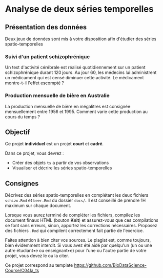 # Analyse de deux séries temporelles

## Présentation des données

Deux jeux de données sont mis à votre disposition afin d'étudier des séries spatio-temporelles

### Suivi d'un patient schizophrénique

Un test d'activité cérébrale est réalisé quotidiennement sur un patient schizophrénique durant 120 jours. Au jour 60, les médecins lui administrent un médicament qui est censé diminuer cette activité. Le médicament montre-t-il l'effet escompté ?

### Production mensuelle de bière en Australie

La production mensuelle de bière en mégalitres est consignée mensuellement entre 1956 et 1995. Comment varie cette production au cours du temps ?

## Objectif

Ce projet **individuel** est un projet **court** et **cadré**.

Dans ce projet, vous devrez :

-   Créer des objets `ts` a partir de vos observations
-   Visualiser et décrire les séries spatio-temporelles

## Consignes

Décrivez des séries spatio-temporelles en complétant les deux fichiers `schizo.Rmd` et `beer.Rmd` du dossier `docs/`. Il est conseillé de prendre 1H maximum sur chaque document.

Lorsque vous aurez terminé de compléter les fichiers, compilez les document finaux HTML (bouton **Knit**) et assurez-vous que ces compilations se font sans erreurs, sinon, apportez les corrections nécessaires. Proposez des fichiers `.Rmd` qui compilent correctement fait partie de l'exercice.

Faites attention à bien citer vos sources. Le plagiat est, comme toujours, bien évidemment interdit. Si vous avez été aidé par quelqu'un (un ou une autre étudiant•e ou enseignant•e) pour l'une ou l'autre partie de votre projet, vous devez le ou la citer.

Ce projet correspond au template <https://github.com/BioDataScience-Course/C04Ia_ts>

